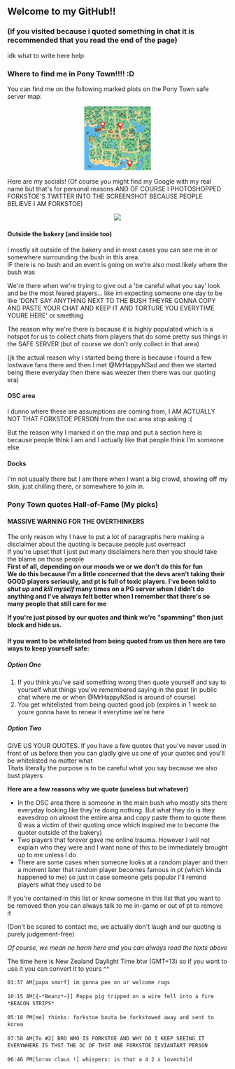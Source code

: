 ## Welcome to my GitHub!!
### (if you visited because i quoted something in chat it is recommended that you read the end of the page)

idk what to write here help

### Where to find me in Pony Town!!!! :D
  You can find me on the following marked plots on the Pony Town safe server map:
<p align="center">
  <img src="https://raw.githubusercontent.com/ForksTwo/ForksTwo/refs/heads/main/Untitled%20design%20(6).png" width=30% height=30%>
</p>
  Here are my socials! (Of course you might find my Google with my real name but that's for personal reasons AND OF COURSE I PHOTOSHOPPED FORKSTOE'S TWITTER INTO THE SCREENSHOT BECAUSE PEOPLE BELIEVE I AM FORKSTOE)
<p align="center">
  <img src="https://github.com/user-attachments/assets/7e78f666-1da4-4f88-b68e-9919d07b8613">
</p>

#### Outside the bakery (and inside too)
I mostly sit outside of the bakery and in most cases you can see me in or somewhere surrounding the bush in this area.<br>
IF there is no bush and an event is going on we're also most likely where the bush was

We're there when we're trying to give out a 'be careful what you say' look and be the most feared players... like im expecting someone one day to be like 'DONT SAY ANYTHING NEXT TO THE BUSH THEYRE GONNA COPY AND PASTE YOUR CHAT AND KEEP IT AND TORTURE YOU EVERYTIME YOURE HERE' or smething

The reason why we're there is because it is highly populated which is a hotspot for us to collect chats from players that do some pretty sus things in the SAFE SERVER (but of course we don't only collect in that area)

(jk the actual reason why i started being there is because i found a few lostwave fans there and then I met @MrHappyNSad and then we started being there everyday then there was weezer then there was our quoting era)

#### OSC area
I dunno where these are assumptions are coming from, I AM ACTUALLY NOT THAT FORKSTOE PERSON from the osc area stop asking :(

But the reason why I marked it on the map and put a section here is because people think I am and I actually like that people think I'm someone else

#### Docks
I'm not usually there but I am there when I want a big crowd, showing off my skin, just chilling there, or somewhere to join in.

### Pony Town quotes Hall-of-Fame (My picks)
#### MASSIVE WARNING FOR THE OVERTHINKERS
The only reason why I have to put a lot of paragraphs here making a disclaimer about the quoting is because people just overreact<br>
If you're upset that I just put many disclaimers here then you should take the blame on those people<br>
**First of all, depending on our moods we or we don't do this for fun**<br>
**We do this because I'm a little concerned that the devs aren't taking their GOOD players seriously, and pt is full of toxic players. I've been told to _shut up_ and _kill myself_ many times on a PG server when I didn't do anything and I've always felt better when I remember that there's so many people that still care for me**<br>

**If you're just pissed by our quotes and think we're "spamming" then just block and hide us.**

#### If you want to be whitelisted from being quoted from us then here are two ways to keep yourself safe:
##### Option One
1. If you think you've said something wrong then quote yourself and say to yourself what things you've remembered saying in the past (in public chat where me or when @MrHappyNSad is around of course)
2. You get whitelisted from being quoted good job (expires in 1 week so youre gonna have to renew it everytime we're here
##### Option Two
GIVE US YOUR QUOTES. If you have a few quotes that you've never used in front of us before then you can gladly give us one of your quotes and you'll be whitelisted no matter what<br>
Thats literally the purpose is to be careful what you say because we also bust players

**Here are a few reasons why we quote (useless but whatever)**
* In the OSC area there is someone in the main bush who mostly sits there everyday looking like they're doing nothing. But what they do is they eavesdrop on almost the entire area and copy paste them to quote them (I was a victim of their quoting once which inspired me to become the quoter outside of the bakery)
* Two players that forever gave me online trauma. However I will not explain who they were and I want none of this to be immediately brought up to me unless I do
* There are some cases when someone looks at a random player and then a moment later that random player becomes famous in pt (which kinda happened to me) so just in case someone gets popular I'll remind players what they used to be

If you're contained in this list or know someone in this list that you want to be removed then you can always talk to me in-game or out of pt to remove it

(Don't be scared to contact me, we actually don't laugh and our quoting is purely judgement-free)

_Of course, we mean no harm here and you can always read the texts above_

The time here is New Zealand Daylight Time btw (GMT+13) so if you want to use it you can convert it to yours ^^

```text
01:37 AM[papa smurf] im gonna pee on ur welcome rugs

10:15 AM[{~*Beanz*~}] Peppa pig tripped on a wire fell into a fire *BEACON STRIPS*

05:18 PM[me] thinks: forkstoe bouta be forkstowed away and sent to korea

07:50 AM[To #2] BRO WHO IS FORKSTOE AND WHY DO I KEEP SEEING IT EVERYWHERE IS THST THE OC OF THST ONE FORKSTOE DEVIANTART PERSON

06:46 PM[lorax claus !] whispers: is that a 4 2 x lovechild
```

